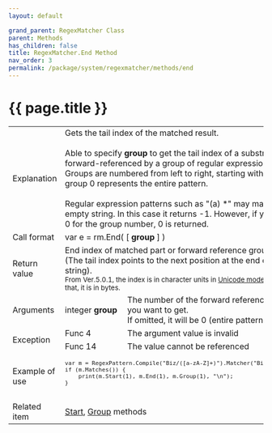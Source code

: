 ```yaml
---
layout: default

grand_parent: RegexMatcher Class
parent: Methods
has_children: false
title: RegexMatcher.End Method
nav_order: 3
permalink: /package/system/regexmatcher/methods/end
---
```

# {{ page.title }}


<table>
  <tr>
    <td>Explanation</td>
    <td colspan="2">Gets the tail index of the matched result.<br><br>Able to  specify <b>group</b> to get the tail index of a substring forward-referenced by a group of regular expression patterns.<br>Groups are numbered from left to right, starting with 1 , and group 0 represents the entire pattern.<br><br>Regular expression patterns such as "(a) *" may match the empty string. In this case it returns -1. However, if you specify 0 for the group number, 0 is returned.</td>
  </tr>
  <tr>
    <td>Call format</td>
    <td colspan="2">var e = rm.End( [ <b>group</b> ] )</td>
  </tr>
  <tr>
    <td>Return value</td>
    <td colspan="2">End index of matched part or forward reference group.<br>(The tail index points to the next position at the end of the string).<br><small>From Ver.5.0.1, the index is in character units in <a href="/package/system/regexpattern/#about-unicode-mode">Unicode mode</a>.Other than that, it is in bytes.</small></td>
  </tr>  
  <tr>
    <td>Arguments</td>
    <td>integer <b>group</b></td>
    <td>The number of the forward reference group you want to get.<br>If omitted, it will be 0 (entire pattern).</td>
  </tr>
  
  <tr>
    <td rowspan="2">Exception</td>
    <td>Func 4</td>
    <td>The argument value is invalid</td>
  </tr>
  <tr>
    <td>Func 14</td>
    <td>The value cannot be referenced</td>
  </tr>
  <tr>
    <td>Example of use</td>
    <td colspan="2"><code><pre>
var m = RegexPattern.Compile("Biz/([a-zA-Z]+)").Matcher("Biz/Browser");
if (m.Matches()) {
    print(m.Start(1), m.End(1), m.Group(1), "\n");
}
    </pre></code></td>
  </tr>
  <tr>
    <td>Related item</td>
    <td colspan="2"><a href="/package/system/regexmatcher/methods/start">Start</a>, <a href="/package/system/regexmatcher/methods/group">Group</a> methods</td>
  </tr>
</table>
